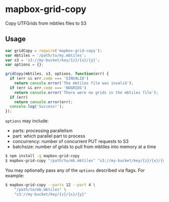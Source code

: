 # mapbox-grid-copy

Copy UTFGrids from mbtiles files to S3

## Usage

```javascript
var gridCopy = require('mapbox-grid-copy');
var mbtiles = '/path/to/my.mbtiles';
var s3 = 's3://my-bucket/key/{z}/{x}/{y}';
var options = {};

gridCopy(mbtiles, s3, options, function(err) {
  if (err && err.code === 'EINVALID')
    return console.error('The mbtiles file was invalid');
  if (err && err.code === 'NOGRIDS')
    return console.error('There were no grids in the mbtiles file');
  if (err)
    return console.error(err);
  console.log('Success!');
});
```

`options` may include:
- parts: processing parallelism
- part: which parallel part to process
- concurrency: number of concurrent PUT requests to S3
- batchsize: number of grids to pull from mbtiles into memory at a time

```sh
$ npm install -g mapbox-grid-copy
$ mapbox-grid-copy "/path/to/mb.mbtiles" "s3://my-bucket/key/{z}/{x}/{y}"
```

You may optionally pass any of the `options` described via flags. For example:
```sh
$ mapbox-grid-copy --parts 12 --part 4 \
    "/path/to/mb.mbtiles" \
    "s3://my-bucket/key/{z}/{x}/{y}"
```
